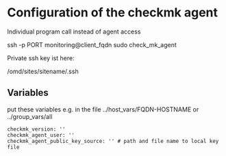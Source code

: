 # Configuration of the checkmk agent

Individual program call instead of agent access

ssh -p PORT monitoring@client_fqdn sudo check_mk_agent

Private ssh key ist here:

/omd/sites/sitename/.ssh

## Variables

put these variables e.g. in the file ../host_vars/FQDN-HOSTNAME or ../group_vars/all

    checkmk_version: ''
    checkmk_agent_user: ''
    checkmk_agent_public_key_source: '' # path and file name to local key file